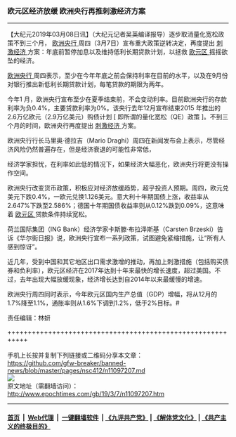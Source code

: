 ### 欧元区经济放缓 欧洲央行再推刺激经济方案
------------------------

<p>
 【大纪元2019年03月08日讯】（大纪元记者吴英编译报导）逐步取消量化宽松政策不到三个月，
 <a href="http://www.epochtimes.com/gb/tag/%E6%AC%A7%E6%B4%B2%E5%A4%AE%E8%A1%8C.html">
  欧洲央行
 </a>
 周四（3月7日）宣布重大政策逆转决定，再度提出
 <a href="http://www.epochtimes.com/gb/tag/%E5%88%BA%E6%BF%80%E7%BB%8F%E6%B5%8E.html">
  刺激经济
 </a>
 方案：年底前暂停加息以及维持低利长期贷款计划，以拯救
 <a href="http://www.epochtimes.com/gb/tag/%E6%AC%A7%E5%85%83%E5%8C%BA.html">
  欧元区
 </a>
 摇摇欲坠的经济。
</p>
<p>
 <a href="http://www.epochtimes.com/gb/tag/%E6%AC%A7%E6%B4%B2%E5%A4%AE%E8%A1%8C.html">
  欧洲央行
 </a>
 周四表示，至少在今年年底之前会保持利率在目前的水平，以及在9月份对银行推出新低利长期贷款计划，每笔贷款的期限为两年。
</p>
<p>
 今年1 月，欧洲央行宣布至少在夏季结束前，不会变动利率。目前欧洲央行的存款利率为负0.4%，主要贷款利率为0%。该央行去年12月宣布结束2015 年推出的2.6万亿欧元（2.9万亿美元）购债计划 [ 即所谓的量化宽松（QE）政策 ]。不到三个月的时间，欧洲央行再度提出
 <a href="http://www.epochtimes.com/gb/tag/%E5%88%BA%E6%BF%80%E7%BB%8F%E6%B5%8E.html">
  刺激经济
 </a>
 方案。
</p>
<p>
 欧洲央行行长马里奥‧德拉吉（Mario Draghi）周四在新闻发布会上表示，尽管经济风险仍然普遍存在，但是经济衰退的可能性非常低，
</p>
<p>
 经济学家担忧，在利率如此低的情况下，如果经济大幅恶化，欧洲央行将更没有操作空间。
</p>
<p>
 欧洲央行改变货币政策，积极应对经济放缓趋势，超乎投资人预期。周四，欧元兑美元下跌0.4%，一欧元兑换1.126美元。意大利十年期国债上涨，收益率从2.647%下跌至2.586%；德国十年期国债收益率则从0.12%跌到0.09%，这意味着
 <a href="http://www.epochtimes.com/gb/tag/%E6%AC%A7%E5%85%83%E5%8C%BA.html">
  欧元区
 </a>
 贷款条件持续宽松。
</p>
<p>
 荷兰国际集团（ING Bank）经济学家卡斯滕‧布拉泽斯基（Carsten Brzeski）告诉《华尔街日报》说，欧洲央行宣布一系列政策，试图避免紧缩措施，让“所有人感到惊讶”。
</p>
<p>
 近几年，受到中国和其它地区出口需求激增的推动，再加上刺激措施（包括购买债券和负利率），欧元区经济在2017年达到十年来最快的增长速度，超过美国。不过，去年出现大幅放缓现象，经济增长达到自2014年以来最缓慢的增速。
</p>
<p>
 欧洲央行周四同时表示，今年欧元区国内生产总值（GDP）增幅，将从12月的1.7%降至1.1%，通胀率则从1.6%下调到1.2%，低于2%目标。#
</p>
<p>
 责任编辑：林妍
</p>

+++++++++++++++++++++++++++++++++++++++++++++++++++++++++++<br/><br/>
手机上长按并复制下列链接或二维码分享本文章：<br/>
https://github.com/gfw-breaker/banned-news/blob/master/pages/nsc412/n11097207.md <br/>
<a href='https://github.com/gfw-breaker/banned-news/blob/master/pages/nsc412/n11097207.md'><img src='https://github.com/gfw-breaker/banned-news/blob/master/pages/nsc412/n11097207.md.png'/></a> <br/>
原文地址（需翻墙访问）：http://www.epochtimes.com/gb/19/3/7/n11097207.htm


------------------------
#### [首页](https://github.com/gfw-breaker/banned-news/blob/master/README.md) &nbsp;|&nbsp; [Web代理](https://github.com/labour-camp/helloworld) &nbsp;|&nbsp; [一键翻墙软件](https://github.com/gfw-breaker/nogfw/blob/master/README.md) &nbsp;| [《九评共产党》](https://github.com/gfw-breaker/9ping.md/blob/master/README.md#九评之一评共产党是什么) | [《解体党文化》](https://github.com/gfw-breaker/jtdwh.md/blob/master/README.md) | [《共产主义的终极目的》](https://github.com/gfw-breaker/gczydzjmd.md/blob/master/README.md)

